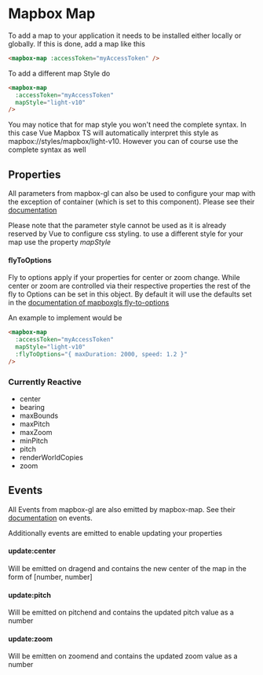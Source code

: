 # Mapbox Map

To add a map to your application it needs to be installed either locally or globally. If this is done, add a map like this

```html
<mapbox-map :accessToken="myAccessToken" />
```

To add a different map Style do

```html
<mapbox-map 
  :accessToken="myAccessToken"
  mapStyle="light-v10"
/>
```
You may notice that for map style you won't need the complete syntax. In this case Vue Mapbox TS will automatically interpret this style as mapbox://styles/mapbox/light-v10. However you can of course use the complete syntax as well

## Properties

All parameters from mapbox-gl can also be used to configure your map with the exception of container (which is set to this component). Please see their [documentation](https://docs.mapbox.com/mapbox-gl-js/api/map/#map-parameters)

Please note that the parameter style cannot be used as it is already reserved by Vue to configure css styling. to use a different style for your map use the property *mapStyle*

#### flyToOptions

Fly to options apply if your properties for center or zoom change. While center or zoom are controlled via their respective properties the rest of the fly to Options can be set in this object. By default it will use the defaults set in the [documentation of mapboxgls fly-to-options](https://docs.mapbox.com/mapbox-gl-js/api/map/#map#flyto)

An example to implement would be
```html
<mapbox-map 
  :accessToken="myAccessToken"
  mapStyle="light-v10"
  :flyToOptions="{ maxDuration: 2000, speed: 1.2 }"
/>
```

### Currently Reactive
- center
- bearing
- maxBounds
- maxPitch
- maxZoom
- minPitch
- pitch
- renderWorldCopies
- zoom

## Events

All Events from mapbox-gl are also emitted by mapbox-map. See their [documentation](https://docs.mapbox.com/mapbox-gl-js/api/map/#map-events) on events.

Additionally events are emitted to enable updating your properties

#### update:center
Will be emitted on dragend and contains the new center of the map in the form of [number, number]

#### update:pitch
Will be emitted on pitchend and contains the updated pitch value as a number

#### update:zoom
Will be emitten on zoomend and contains the updated zoom value as a number